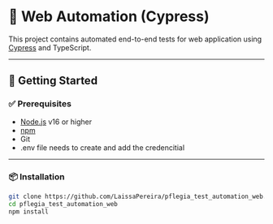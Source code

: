 # 🧪 Web Automation (Cypress)

This project contains automated end-to-end tests for web application using [Cypress](https://www.cypress.io/) and TypeScript.

---

## 🚀 Getting Started

### ✅ Prerequisites

- [Node.js](https://nodejs.org/) v16 or higher
- [npm](https://www.npmjs.com/) 
- Git
- .env file needs to create and add the credencitial

---

### 📦 Installation

```bash
git clone https://github.com/LaissaPereira/pflegia_test_automation_web.git
cd pflegia_test_automation_web
npm install
